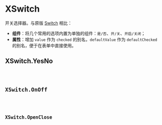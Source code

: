 # XSwitch

开关选择器。与原版 [Switch](https://ant.design/components/switch-cn/) 相比：

- **组件**：将几个常用的选项内置为单独的组件：`是/否`、`开/关`、`开启/关闭`；
- **属性**：增加 `value` 作为 `checked` 的别名，`defaultValue` 作为 `defaultChecked` 的别名，便于在表单中直接使用。

## XSwitch.YesNo

<code src="./codes/YesNo.tsx" />

## XSwitch.OnOff

<code src="./codes/OnOff.tsx" />

## XSwitch.OpenClose

<code src="./codes/OpenClose.tsx" />
